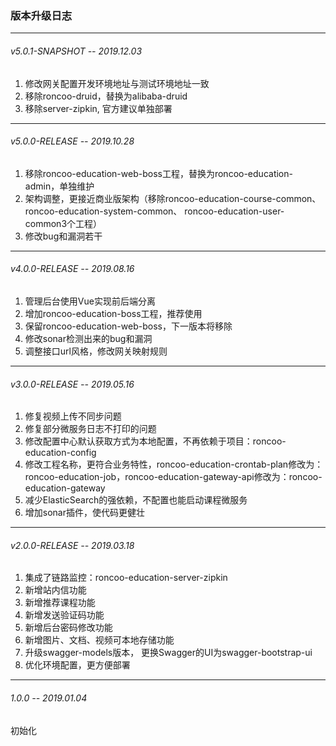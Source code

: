 ### 版本升级日志
---
###### v5.0.1-SNAPSHOT -- 2019.12.03
1. 修改网关配置开发环境地址与测试环境地址一致
2. 移除roncoo-druid，替换为alibaba-druid
3. 移除server-zipkin, 官方建议单独部署

---
###### v5.0.0-RELEASE -- 2019.10.28
1. 移除roncoo-education-web-boss工程，替换为roncoo-education-admin，单独维护
1. 架构调整，更接近商业版架构（移除roncoo-education-course-common、roncoo-education-system-common、
   roncoo-education-user-common3个工程）
2. 修改bug和漏洞若干

 ---
###### v4.0.0-RELEASE -- 2019.08.16
1. 管理后台使用Vue实现前后端分离
2. 增加roncoo-education-boss工程，推荐使用
3. 保留roncoo-education-web-boss，下一版本将移除
4. 修改sonar检测出来的bug和漏洞
5. 调整接口url风格，修改网关映射规则

 ---
###### v3.0.0-RELEASE -- 2019.05.16
1. 修复视频上传不同步问题
2. 修复部分微服务日志不打印的问题
3. 修改配置中心默认获取方式为本地配置，不再依赖于项目：roncoo-education-config
4. 修改工程名称，更符合业务特性，roncoo-education-crontab-plan修改为：roncoo-education-job，roncoo-education-gateway-api修改为：roncoo-education-gateway
5. 减少ElasticSearch的强依赖，不配置也能启动课程微服务
6. 增加sonar插件，使代码更健壮

 ---
###### v2.0.0-RELEASE -- 2019.03.18
1. 集成了链路监控：roncoo-education-server-zipkin
2. 新增站内信功能
3. 新增推荐课程功能
4. 新增发送验证码功能
5. 新增后台密码修改功能
6. 新增图片、文档、视频可本地存储功能
7. 升级swagger-models版本， 更换Swagger的UI为swagger-bootstrap-ui
8. 优化环境配置，更方便部署

 ---
###### 1.0.0 -- 2019.01.04
初始化
